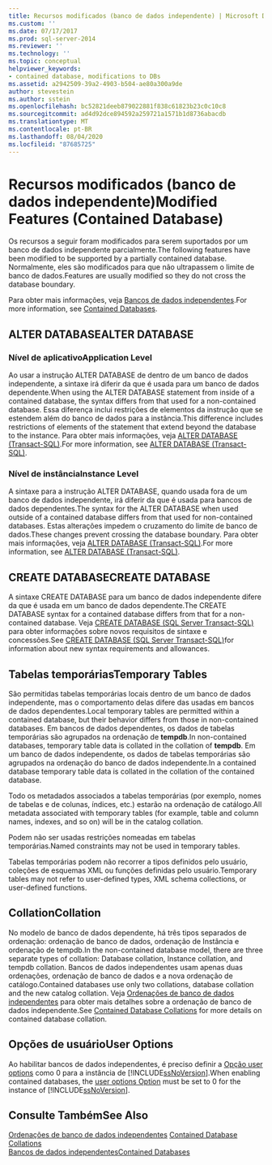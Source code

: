 ```yaml
---
title: Recursos modificados (banco de dados independente) | Microsoft Docs
ms.custom: ''
ms.date: 07/17/2017
ms.prod: sql-server-2014
ms.reviewer: ''
ms.technology: ''
ms.topic: conceptual
helpviewer_keywords:
- contained database, modifications to DBs
ms.assetid: a2942509-39a2-4903-b504-ae80a300a9de
author: stevestein
ms.author: sstein
ms.openlocfilehash: bc52821deeb879022881f838c61823b23c0c10c8
ms.sourcegitcommit: ad4d92dce894592a259721a1571b1d8736abacdb
ms.translationtype: MT
ms.contentlocale: pt-BR
ms.lasthandoff: 08/04/2020
ms.locfileid: "87685725"
---
```

# <a name="modified-features-contained-database"></a><span data-ttu-id="62fb2-102">Recursos modificados (banco de dados independente)</span><span class="sxs-lookup"><span data-stu-id="62fb2-102">Modified Features (Contained Database)</span></span>
  <span data-ttu-id="62fb2-103">Os recursos a seguir foram modificados para serem suportados por um banco de dados independente parcialmente.</span><span class="sxs-lookup"><span data-stu-id="62fb2-103">The following features have been modified to be supported by a partially contained database.</span></span> <span data-ttu-id="62fb2-104">Normalmente, eles são modificados para que não ultrapassem o limite de banco de dados.</span><span class="sxs-lookup"><span data-stu-id="62fb2-104">Features are usually modified so they do not cross the database boundary.</span></span>  
  
 <span data-ttu-id="62fb2-105">Para obter mais informações, veja [Bancos de dados independentes](contained-databases.md).</span><span class="sxs-lookup"><span data-stu-id="62fb2-105">For more information, see [Contained Databases](contained-databases.md).</span></span>  
  
## <a name="alter-database"></a><span data-ttu-id="62fb2-106">ALTER DATABASE</span><span class="sxs-lookup"><span data-stu-id="62fb2-106">ALTER DATABASE</span></span>  
  
### <a name="application-level"></a><span data-ttu-id="62fb2-107">Nível de aplicativo</span><span class="sxs-lookup"><span data-stu-id="62fb2-107">Application Level</span></span>  
 <span data-ttu-id="62fb2-108">Ao usar a instrução ALTER DATABASE de dentro de um banco de dados independente, a sintaxe irá diferir da que é usada para um banco de dados dependente.</span><span class="sxs-lookup"><span data-stu-id="62fb2-108">When using the ALTER DATABASE statement from inside of a contained database, the syntax differs from that used for a non-contained database.</span></span> <span data-ttu-id="62fb2-109">Essa diferença inclui restrições de elementos da instrução que se estendem além do banco de dados para a instância.</span><span class="sxs-lookup"><span data-stu-id="62fb2-109">This difference includes restrictions of elements of the statement that extend beyond the database to the instance.</span></span> <span data-ttu-id="62fb2-110">Para obter mais informações, veja [ALTER DATABASE &#40;Transact-SQL&#41;](/sql/t-sql/statements/alter-database-transact-sql).</span><span class="sxs-lookup"><span data-stu-id="62fb2-110">For more information, see [ALTER DATABASE &#40;Transact-SQL&#41;](/sql/t-sql/statements/alter-database-transact-sql).</span></span>  
  
### <a name="instance-level"></a><span data-ttu-id="62fb2-111">Nível de instância</span><span class="sxs-lookup"><span data-stu-id="62fb2-111">Instance Level</span></span>  
 <span data-ttu-id="62fb2-112">A sintaxe para a instrução ALTER DATABASE, quando usada fora de um banco de dados independente, irá diferir da que é usada para bancos de dados dependentes.</span><span class="sxs-lookup"><span data-stu-id="62fb2-112">The syntax for the ALTER DATABASE when used outside of a contained database differs from that used for non-contained databases.</span></span> <span data-ttu-id="62fb2-113">Estas alterações impedem o cruzamento do limite de banco de dados.</span><span class="sxs-lookup"><span data-stu-id="62fb2-113">These changes prevent crossing the database boundary.</span></span> <span data-ttu-id="62fb2-114">Para obter mais informações, veja [ALTER DATABASE &#40;Transact-SQL&#41;](/sql/t-sql/statements/alter-database-transact-sql).</span><span class="sxs-lookup"><span data-stu-id="62fb2-114">For more information, see [ALTER DATABASE &#40;Transact-SQL&#41;](/sql/t-sql/statements/alter-database-transact-sql).</span></span>  
  
## <a name="create-database"></a><span data-ttu-id="62fb2-115">CREATE DATABASE</span><span class="sxs-lookup"><span data-stu-id="62fb2-115">CREATE DATABASE</span></span>  
 <span data-ttu-id="62fb2-116">A sintaxe CREATE DATABASE para um banco de dados independente difere da que é usada em um banco de dados dependente.</span><span class="sxs-lookup"><span data-stu-id="62fb2-116">The CREATE DATABASE syntax for a contained database differs from that for a non-contained database.</span></span> <span data-ttu-id="62fb2-117">Veja [CREATE DATABASE &#40;SQL Server Transact-SQL&#41;](/sql/t-sql/statements/create-database-sql-server-transact-sql) para obter informações sobre novos requisitos de sintaxe e concessões.</span><span class="sxs-lookup"><span data-stu-id="62fb2-117">See [CREATE DATABASE &#40;SQL Server Transact-SQL&#41;](/sql/t-sql/statements/create-database-sql-server-transact-sql)for information about new syntax requirements and allowances.</span></span>  
  
## <a name="temporary-tables"></a><span data-ttu-id="62fb2-118">Tabelas temporárias</span><span class="sxs-lookup"><span data-stu-id="62fb2-118">Temporary Tables</span></span>  
 <span data-ttu-id="62fb2-119">São permitidas tabelas temporárias locais dentro de um banco de dados independente, mas o comportamento delas difere das usadas em bancos de dados dependentes.</span><span class="sxs-lookup"><span data-stu-id="62fb2-119">Local temporary tables are permitted within a contained database, but their behavior differs from those in non-contained databases.</span></span> <span data-ttu-id="62fb2-120">Em bancos de dados dependentes, os dados de tabelas temporárias são agrupados na ordenação de **tempdb**.</span><span class="sxs-lookup"><span data-stu-id="62fb2-120">In non-contained databases, temporary table data is collated in the collation of **tempdb**.</span></span> <span data-ttu-id="62fb2-121">Em um banco de dados independente, os dados de tabelas temporárias são agrupados na ordenação do banco de dados independente.</span><span class="sxs-lookup"><span data-stu-id="62fb2-121">In a contained database temporary table data is collated in the collation of the contained database.</span></span>  
  
 <span data-ttu-id="62fb2-122">Todo os metadados associados a tabelas temporárias (por exemplo, nomes de tabelas e de colunas, índices, etc.) estarão na ordenação de catálogo.</span><span class="sxs-lookup"><span data-stu-id="62fb2-122">All metadata associated with temporary tables (for example, table and column names, indexes, and so on) will be in the catalog collation.</span></span>  
  
 <span data-ttu-id="62fb2-123">Podem não ser usadas restrições nomeadas em tabelas temporárias.</span><span class="sxs-lookup"><span data-stu-id="62fb2-123">Named constraints may not be used in temporary tables.</span></span>  
  
 <span data-ttu-id="62fb2-124">Tabelas temporárias podem não recorrer a tipos definidos pelo usuário, coleções de esquemas XML ou funções definidas pelo usuário.</span><span class="sxs-lookup"><span data-stu-id="62fb2-124">Temporary tables may not refer to user-defined types, XML schema collections, or user-defined functions.</span></span>  
  
## <a name="collation"></a><span data-ttu-id="62fb2-125">Collation</span><span class="sxs-lookup"><span data-stu-id="62fb2-125">Collation</span></span>  
 <span data-ttu-id="62fb2-126">No modelo de banco de dados dependente, há três tipos separados de ordenação: ordenação de banco de dados, ordenação de Instância e ordenação de tempdb.</span><span class="sxs-lookup"><span data-stu-id="62fb2-126">In the non-contained database model, there are three separate types of collation: Database collation, Instance collation, and tempdb collation.</span></span> <span data-ttu-id="62fb2-127">Bancos de dados independentes usam apenas duas ordenações, ordenação de banco de dados e a nova ordenação de catálogo.</span><span class="sxs-lookup"><span data-stu-id="62fb2-127">Contained databases use only two collations, database collation and the new catalog collation.</span></span> <span data-ttu-id="62fb2-128">Veja [Ordenações de banco de dados independentes](contained-database-collations.md) para obter mais detalhes sobre a ordenação de banco de dados independente.</span><span class="sxs-lookup"><span data-stu-id="62fb2-128">See [Contained Database Collations](contained-database-collations.md) for more details on contained database collation.</span></span>  
  
## <a name="user-options"></a><span data-ttu-id="62fb2-129">Opções de usuário</span><span class="sxs-lookup"><span data-stu-id="62fb2-129">User Options</span></span>  
 <span data-ttu-id="62fb2-130">Ao habilitar bancos de dados independentes, é preciso definir a [Opção user options](../../database-engine/configure-windows/configure-the-user-options-server-configuration-option.md) como 0 para a instância de [!INCLUDE[ssNoVersion](../../includes/ssnoversion-md.md)].</span><span class="sxs-lookup"><span data-stu-id="62fb2-130">When enabling contained databases, the [user options Option](../../database-engine/configure-windows/configure-the-user-options-server-configuration-option.md) must be set to 0 for the instance of [!INCLUDE[ssNoVersion](../../includes/ssnoversion-md.md)].</span></span>  
  
## <a name="see-also"></a><span data-ttu-id="62fb2-131">Consulte Também</span><span class="sxs-lookup"><span data-stu-id="62fb2-131">See Also</span></span>  
 <span data-ttu-id="62fb2-132">[Ordenações de banco de dados independentes](contained-database-collations.md) </span><span class="sxs-lookup"><span data-stu-id="62fb2-132">[Contained Database Collations](contained-database-collations.md) </span></span>  
 [<span data-ttu-id="62fb2-133">Bancos de dados independentes</span><span class="sxs-lookup"><span data-stu-id="62fb2-133">Contained Databases</span></span>](contained-databases.md)  
  
  

